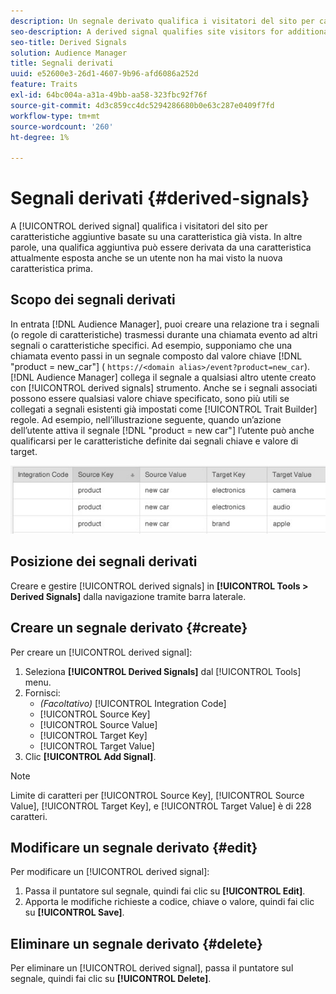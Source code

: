 ```yaml
---
description: Un segnale derivato qualifica i visitatori del sito per caratteristiche aggiuntive in base a una caratteristica già vista. In altre parole, una qualifica aggiuntiva può essere derivata da una caratteristica attualmente esposta anche se un utente non ha mai visto la nuova caratteristica prima.
seo-description: A derived signal qualifies site visitors for additional traits based on a trait they've already seen. In other words, additional trait qualification can be derived from a currently exhibited trait even if a user has never seen the new trait before.
seo-title: Derived Signals
solution: Audience Manager
title: Segnali derivati
uuid: e52600e3-26d1-4607-9b96-afd6086a252d
feature: Traits
exl-id: 64bc004a-a31a-49bb-aa58-323fbc92f76f
source-git-commit: 4d3c859cc4dc5294286680b0e63c287e0409f7fd
workflow-type: tm+mt
source-wordcount: '260'
ht-degree: 1%

---
```


# Segnali derivati {#derived-signals}

A [!UICONTROL derived signal] qualifica i visitatori del sito per caratteristiche aggiuntive basate su una caratteristica già vista. In altre parole, una qualifica aggiuntiva può essere derivata da una caratteristica attualmente esposta anche se un utente non ha mai visto la nuova caratteristica prima.

<!-- c_tb_derived_signal.xml -->

## Scopo dei segnali derivati

In entrata [!DNL Audience Manager], puoi creare una relazione tra i segnali (o regole di caratteristiche) trasmessi durante una chiamata evento ad altri segnali o caratteristiche specifici. Ad esempio, supponiamo che una chiamata evento passi in un segnale composto dal valore chiave [!DNL "product = new_car"] ( `https://<domain alias>/event?product=new_car`). [!DNL Audience Manager] collega il segnale a qualsiasi altro utente creato con [!UICONTROL derived signals] strumento. Anche se i segnali associati possono essere qualsiasi valore chiave specificato, sono più utili se collegati a segnali esistenti già impostati come [!UICONTROL Trait Builder] regole. Ad esempio, nell’illustrazione seguente, quando un’azione dell’utente attiva il segnale [!DNL "product = new car"] l’utente può anche qualificarsi per le caratteristiche definite dai segnali chiave e valore di target.

![](assets/derived_signal_example.png)

## Posizione dei segnali derivati

Creare e gestire [!UICONTROL derived signals] in **[!UICONTROL Tools > Derived Signals]** dalla navigazione tramite barra laterale.

## Creare un segnale derivato {#create}

<!-- t_tb_create_derived.xml -->

Per creare un [!UICONTROL derived signal]:

1. Seleziona **[!UICONTROL Derived Signals]** dal [!UICONTROL Tools] menu.
1. Fornisci:
   * *(Facoltativo)* [!UICONTROL Integration Code]
   * [!UICONTROL Source Key]
   * [!UICONTROL Source Value]
   * [!UICONTROL Target Key]
   * [!UICONTROL Target Value]
1. Clic **[!UICONTROL Add Signal]**.

>[!NOTE]
>
>Limite di caratteri per [!UICONTROL Source Key], [!UICONTROL Source Value], [!UICONTROL Target Key], e [!UICONTROL Target Value] è di 228 caratteri.

## Modificare un segnale derivato {#edit}

<!-- t_tb_edit_derived.xml -->

Per modificare un [!UICONTROL derived signal]:

1. Passa il puntatore sul segnale, quindi fai clic su **[!UICONTROL Edit]**.
2. Apporta le modifiche richieste a codice, chiave o valore, quindi fai clic su **[!UICONTROL Save]**.

## Eliminare un segnale derivato {#delete}

<!-- t_tb_delete_derived.xml -->

Per eliminare un [!UICONTROL derived signal], passa il puntatore sul segnale, quindi fai clic su **[!UICONTROL Delete]**.
